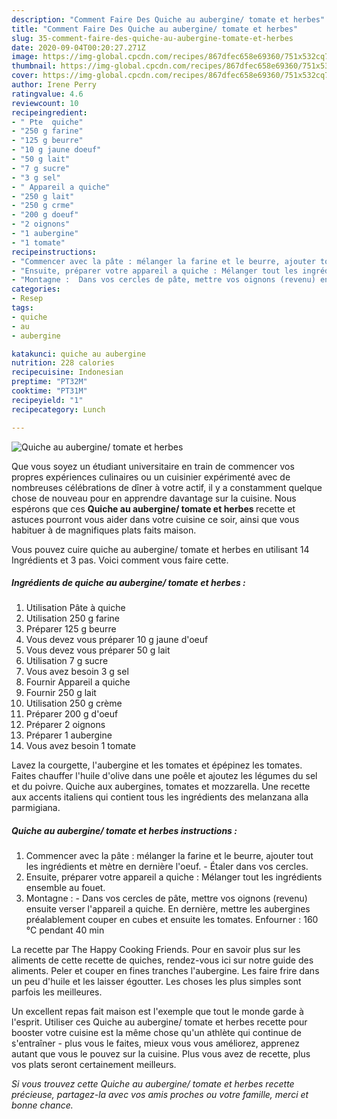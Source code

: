 ```yaml
---
description: "Comment Faire Des Quiche au aubergine/ tomate et herbes"
title: "Comment Faire Des Quiche au aubergine/ tomate et herbes"
slug: 35-comment-faire-des-quiche-au-aubergine-tomate-et-herbes
date: 2020-09-04T00:20:27.271Z
image: https://img-global.cpcdn.com/recipes/867dfec658e69360/751x532cq70/quiche-au-aubergine-tomate-et-herbes-photo-principale-de-la-recette.jpg
thumbnail: https://img-global.cpcdn.com/recipes/867dfec658e69360/751x532cq70/quiche-au-aubergine-tomate-et-herbes-photo-principale-de-la-recette.jpg
cover: https://img-global.cpcdn.com/recipes/867dfec658e69360/751x532cq70/quiche-au-aubergine-tomate-et-herbes-photo-principale-de-la-recette.jpg
author: Irene Perry
ratingvalue: 4.6
reviewcount: 10
recipeingredient:
- " Pte  quiche"
- "250 g farine"
- "125 g beurre"
- "10 g jaune doeuf"
- "50 g lait"
- "7 g sucre"
- "3 g sel"
- " Appareil a quiche"
- "250 g lait"
- "250 g crme"
- "200 g doeuf"
- "2 oignons"
- "1 aubergine"
- "1 tomate"
recipeinstructions:
- "Commencer avec la pâte : mélanger la farine et le beurre, ajouter tout les ingrédients et mètre en dernière l&#39;oeuf.  Étaler dans vos cercles."
- "Ensuite, préparer votre appareil a quiche : Mélanger tout les ingrédients ensemble au fouet."
- "Montagne :  Dans vos cercles de pâte, mettre vos oignons (revenu) ensuite verser l&#39;appareil a quiche. En dernière, mettre les aubergines préalablement couper en cubes et ensuite les tomates. Enfourner : 160 °C pendant 40 min"
categories:
- Resep
tags:
- quiche
- au
- aubergine

katakunci: quiche au aubergine 
nutrition: 228 calories
recipecuisine: Indonesian
preptime: "PT32M"
cooktime: "PT31M"
recipeyield: "1"
recipecategory: Lunch

---
```



![Quiche au aubergine/ tomate et herbes](https://img-global.cpcdn.com/recipes/867dfec658e69360/751x532cq70/quiche-au-aubergine-tomate-et-herbes-photo-principale-de-la-recette.jpg)

Que vous soyez un étudiant universitaire en train de commencer vos propres expériences culinaires ou un cuisinier expérimenté avec de nombreuses célébrations de dîner à votre actif, il y a constamment quelque chose de nouveau pour en apprendre davantage sur la cuisine. Nous espérons que ces <strong> Quiche au aubergine/ tomate et herbes </strong> recette et astuces pourront vous aider dans votre cuisine ce soir, ainsi que vous habituer à de magnifiques plats faits maison.

<!--inarticleads1-->

Vous pouvez cuire quiche au aubergine/ tomate et herbes en utilisant 14 Ingrédients et 3 pas. Voici comment vous faire cette.

##### Ingrédients de quiche au aubergine/ tomate et herbes :

1. Utilisation  Pâte à quiche
1. Utilisation 250 g farine
1. Préparer 125 g beurre
1. Vous devez vous préparer 10 g jaune d&#39;oeuf
1. Vous devez vous préparer 50 g lait
1. Utilisation 7 g sucre
1. Vous avez besoin 3 g sel
1. Fournir  Appareil a quiche
1. Fournir 250 g lait
1. Utilisation 250 g crème
1. Préparer 200 g d&#39;oeuf
1. Préparer 2 oignons
1. Préparer 1 aubergine
1. Vous avez besoin 1 tomate


Lavez la courgette, l&#39;aubergine et les tomates et épépinez les tomates. Faites chauffer l&#39;huile d&#39;olive dans une poêle et ajoutez les légumes du sel et du poivre. Quiche aux aubergines, tomates et mozzarella. Une recette aux accents italiens qui contient tous les ingrédients des melanzana alla parmigiana. 

<!--inarticleads2-->

##### Quiche au aubergine/ tomate et herbes instructions :

1. Commencer avec la pâte : mélanger la farine et le beurre, ajouter tout les ingrédients et mètre en dernière l&#39;oeuf.  - Étaler dans vos cercles.
1. Ensuite, préparer votre appareil a quiche : Mélanger tout les ingrédients ensemble au fouet.
1. Montagne :  - Dans vos cercles de pâte, mettre vos oignons (revenu) ensuite verser l&#39;appareil a quiche. En dernière, mettre les aubergines préalablement couper en cubes et ensuite les tomates. Enfourner : 160 °C pendant 40 min


La recette par The Happy Cooking Friends. Pour en savoir plus sur les aliments de cette recette de quiches, rendez-vous ici sur notre guide des aliments. Peler et couper en fines tranches l&#39;aubergine. Les faire frire dans un peu d&#39;huile et les laisser égoutter. Les choses les plus simples sont parfois les meilleures. 

<!--inarticleads1-->

<p>
Un excellent repas fait maison est l'exemple que tout le monde garde à l'esprit. Utiliser ces Quiche au aubergine/ tomate et herbes recette pour booster votre cuisine est la même chose qu'un athlète qui continue de s'entraîner - plus vous le faites, mieux vous vous améliorez, apprenez autant que vous le pouvez sur la cuisine. Plus vous avez de recette, plus vos plats seront certainement meilleurs.
</p>

<p>
<i>Si vous trouvez cette Quiche au aubergine/ tomate et herbes recette précieuse, partagez-la avec vos amis proches ou votre famille, merci et bonne chance.</i>
</p>
